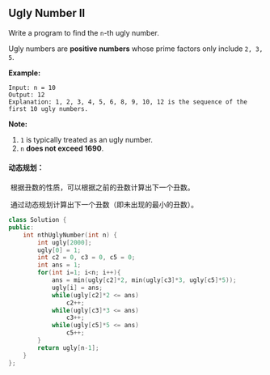## Ugly Number II

Write a program to find the `n`-th ugly number.

Ugly numbers are **positive numbers** whose prime factors only include `2, 3, 5`. 

**Example:**

```
Input: n = 10
Output: 12
Explanation: 1, 2, 3, 4, 5, 6, 8, 9, 10, 12 is the sequence of the first 10 ugly numbers.
```

**Note:** 

1. `1` is typically treated as an ugly number.
2. `n` **does not exceed 1690**.

#### 动态规划：

​		根据丑数的性质，可以根据之前的丑数计算出下一个丑数。

​		通过动态规划计算出下一个丑数（即未出现的最小的丑数）。

```c++
class Solution {
public:
    int nthUglyNumber(int n) {
        int ugly[2000];
        ugly[0] = 1;
        int c2 = 0, c3 = 0, c5 = 0;
        int ans = 1;
        for(int i=1; i<n; i++){
            ans = min(ugly[c2]*2, min(ugly[c3]*3, ugly[c5]*5));
            ugly[i] = ans;
            while(ugly[c2]*2 <= ans)
                c2++;
            while(ugly[c3]*3 <= ans)
                c3++;
            while(ugly[c5]*5 <= ans)
                c5++;
        }
        return ugly[n-1];
    }
};
```

